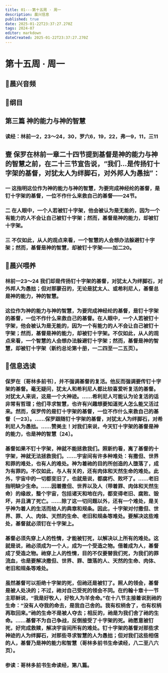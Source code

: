 ```yaml
---
title: 01---第十五周 · 周一
description: 晨兴信息
published: true
date: 2025-01-22T23:37:27.270Z
tags: 2024-07
editor: markdown
dateCreated: 2025-01-22T23:37:27.270Z
---
```


# 第十五周 · 周一
## 🎵晨兴音频

## 📖纲目

## 第三篇    神的能力与神的智慧

### 读经：林前一2，23～24，30，罗六6，19，22，弗一9，11，三11

## 壹	保罗在林前一章二十四节提到基督是神的能力与神的智慧之前，在二十三节宣告说，“我们…是传扬钉十字架的基督，对犹太人为绊脚石，对外邦人为愚拙”：

### 一	这指明这位作为神的能力与神的智慧，为要完成神经纶的基督，是钉十字架的基督，一位不作什么来救自己的基督——24节。

### 二	在人眼中，一个人若被钉十字架，他会被认为是无能的，因为一个有能力的人不会让自己被钉十字架；然而，基督是神的能力，却被钉十字架。

### 三	不仅如此，从人的观点来看，一个智慧的人会想办法躲避钉十字架；然而，基督是神的智慧，却被钉十字架——加二20。

## 📖晨兴喂养

### **林前一23～24**    **我们却是传扬钉十字架的基督，对犹太人为绊脚石，对外邦人为愚拙；但对那蒙召的，无论是犹太人、或希利尼人，基督总是神的能力，神的智慧。**

### 这位作为神的能力与神的智慧，为要完成神经纶的基督，是钉十字架的基督，一位不作什么来救自己的基督。在人眼中，一个人若被钉十字架，他会被认为是无能的，因为一个有能力的人不会让自己被钉十字架；然而，基督是神的能力，却被钉十字架。不仅如此，从人的观点来看，一个智慧的人会想办法躲避钉十字架；然而，基督是神的智慧，却被钉十字架（新约总论第十册，一二四至一二五页）。

## 📖信息选读

### 保罗在〔哥林多前书〕，并不强调基督的复活。他反而强调要传钉十字架的基督。毫无疑问，犹太人和希利尼人都比较喜爱听复活的基督。对犹太人来说，这是一个大神迹。……希利尼人可能认为论复活的话非常有哲理；他们寻求智慧，也许有兴趣想要知道死人怎么能又活过来。然而，保罗传的是钉十字架的基督，一位不作什么来救自己的基督〔一23〕。……保罗跟随钉十字架的基督，对犹太人为绊脚石，对希利尼人为愚拙。……赞美主！对我们来说，今天钉十字架的基督是神的能力，也是神的智慧〔24〕。

### 基督如果不钉十字架，神就不能拯救我们。照新约看，离了基督的十字架，神就无法拯救我们。……宇宙间有许多种难处：有撒但、世界和罪的难处，也有人的难处。神为着祂的目的所创造的人堕落了，成为有罪的。不仅如此，与人有关的，还有肉体和天然生命的难处。此外，宇宙中的一切都变旧了，也就是说，都腐朽、败坏了。……老旧指明缺少生命。……因着撒但、世界以及人（带着罪、肉体和天然生命）的缘故，整个宇宙，包括诸天和地在内，都变得老旧、腐败、毁坏，并且满了死亡。……除了这一切问题以外，还有一个难处，是关乎神为着人的生活而给人的典章和规条。因此，十字架对付撒但、世界、罪、人、肉体、天然的生命、老旧和规条等难处。要解决这些难处，基督就必须钉在十字架上。

### 基督必须先穿上人的性情，才能被钉死，以解决以上所有的难处。这就是说，祂必须成为一个人，成为一个受造之物。借着成为人，基督成了受造之物。祂穿上人的性情，目的不仅要替我们死，为我们的罪流血，也是要解决撒但、世界、罪、堕落的人、天然的生命、肉体、老旧和规条等难处。

### 虽然基督可以拒绝十字架的死，但祂还是被钉了。照人的领会，基督是被人处决的；不过，祂对自己受死的领会不同。在约翰十章十一节主耶稣说，“我是好牧人，好牧人为羊舍命。”在十八节主接着说到祂的生命：“没有人夺我的命去，是我自己舍的。我有权柄舍了，也有权柄再取回来。”祂的生命不是被人夺去；相反的，祂是为我们舍了祂的生命。……基督不为自己争战，反倒接受了十字架的死。祂愿意被钉死，好完成救赎，解决宇宙间所有的难处。钉十字架的基督对那些求神迹的人为绊脚石，对那些寻求智慧的人为愚拙；但对我们这些相信的人，基督乃是神的能力和智慧（哥林多前书生命读经，八二至八六页）。

### 参读：哥林多前书生命读经，第八篇。
<!-- Google tag (gtag.js) -->
<script async src="https://www.googletagmanager.com/gtag/js?id=G-1P8709Z16T"></script>
<script>
  window.dataLayer = window.dataLayer || [];
  function gtag(){dataLayer.push(arguments);}
  gtag('js', new Date());

  gtag('config', 'G-1P8709Z16T');
</script>